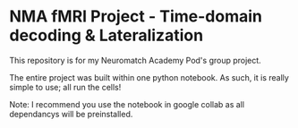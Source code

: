 # NMA fMRI Project - Time-domain decoding & Lateralization
This repository is for my Neuromatch Academy Pod's group project.

The entire project was built within one python notebook. As such, it is really simple to use; all run the cells!

Note: I recommend you use the notebook in google collab as all dependancys will be preinstalled. 
